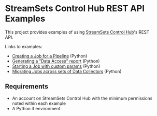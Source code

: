 # StreamSets Control Hub REST API Examples

This project provides examples of using [StreamSets Control Hub](https://streamsets.com/products/sch)'s REST API.

Links to examples:

- [Creating a Job for a Pipeline](create-job-for-pipeline) (Python)
- [Generating a "Data Access" report](data-access-report) (Python)
- [Starting a Job with custom params](start-job-with-custom-params) (Python)
- [Migrating Jobs across sets of Data Collectors](migrate-jobs) (Python)


## Requirements
- An account on StreamSets Control Hub with the minimum permissions noted within each example
- A Python 3 environment
 
